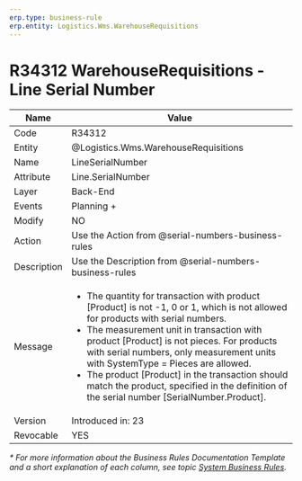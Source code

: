 ```yaml
---
erp.type: business-rule
erp.entity: Logistics.Wms.WarehouseRequisitions
---
```


# R34312 WarehouseRequisitions - Line Serial Number

| Name | Value |
| ---- | ----- |
| Code | R34312 |
| Entity |@Logistics.Wms.WarehouseRequisitions |
| Name | LineSerialNumber |
| Attribute | Line.SerialNumber |
| Layer | Back-End |
| Events | Planning + |
| Modify | NO |
| Action | Use the Action from @serial-numbers-business-rules |
| Description | Use the Description from @serial-numbers-business-rules |
| Message | <ul><li>The quantity for transaction with product [Product] is not -1, 0 or 1, which is not allowed for products with serial numbers.</li><li>The measurement unit in transaction with product [Product] is not pieces. For products with serial numbers, only measurement units with SystemType = Pieces are allowed.</li><li>The product [Product] in the transaction should match the product, specified in the definition of the serial number [SerialNumber.Product].</li></ul>  |
| Version | Introduced in: 23 |
| Revocable | YES |


*\* For more information about the Business Rules Documentation Template and a short explanation of each column, see
topic [System Business Rules](../templates/template-description-system-business-rules.md).*
